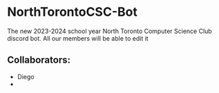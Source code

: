 # NorthTorontoCSC-Bot
The new 2023-2024 school year North Toronto Computer Science Club discord bot. All our members will be able to edit it

## Collaborators:
- Diego
- 
